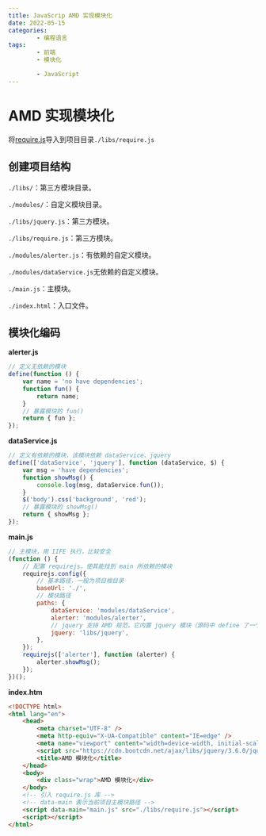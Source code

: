 ```yaml
---
title: JavaScrip AMD 实现模块化
date: 2022-05-15
categories:
        - 编程语言
tags:
        - 前端
        - 模块化

        - JavaScript
---
```


# AMD 实现模块化

将[require.js](https://requirejs.org/docs/download.html)导入到项目目录`./libs/require.js`

## 创建项目结构

`./libs/`：第三方模块目录。

`./modules/`：自定义模块目录。

`./libs/jquery.js`：第三方模块。

`./libs/require.js`：第三方模块。

`./modules/alerter.js`：有依赖的自定义模块。

`./modules/dataService.js`无依赖的自定义模块。

`./main.js`：主模块。

`./index.html`：入口文件。

## 模块化编码

**alerter.js**

```js
// 定义无依赖的模块
define(function () {
	var name = 'no have dependencies';
	function fun() {
		return name;
	}
	// 暴露模块的 fun()
	return { fun };
});
```

**dataService.js**

```js
// 定义有依赖的模块，该模块依赖 dataService、jquery
define(['dataService', 'jquery'], function (dataService, $) {
	var msg = 'have dependencies';
	function showMsg() {
		console.log(msg, dataService.fun());
	}
	$('body').css('background', 'red');
	// 暴露模块的 showMsg()
	return { showMsg };
});
```

**main.js**

```js
// 主模块，用 IIFE 执行，比较安全
(function () {
	// 配置 requirejs，使其能找到 main 所依赖的模块
	requirejs.config({
		// 基本路径，一般为项目根目录
		baseUrl: './',
		// 模块路径
		paths: {
			dataService: 'modules/dataService',
			alerter: 'modules/alerter',
			// jquery 支持 AMD 规范，它内置 jquery 模块（源码中 define 了一个 jquery，因此，这里需要用 jquery，而不是 jQuery）
			jquery: 'libs/jquery',
		},
	});
	requirejs(['alerter'], function (alerter) {
		alerter.showMsg();
	});
})();
```

**index.htm**

```html
<!DOCTYPE html>
<html lang="en">
	<head>
		<meta charset="UTF-8" />
		<meta http-equiv="X-UA-Compatible" content="IE=edge" />
		<meta name="viewport" content="width=device-width, initial-scale=1.0" />
		<script src="https://cdn.bootcdn.net/ajax/libs/jquery/3.6.0/jquery.js"></script>
		<title>AMD 模块化</title>
	</head>
	<body>
		<div class="wrap">AMD 模块化</div>
	</body>
	<!-- 引入 require.js 库 -->
	<!-- data-main 表示当前项目主模块路径 -->
	<script data-main="main.js" src="./libs/require.js"></script>
	<script></script>
</html>
```
